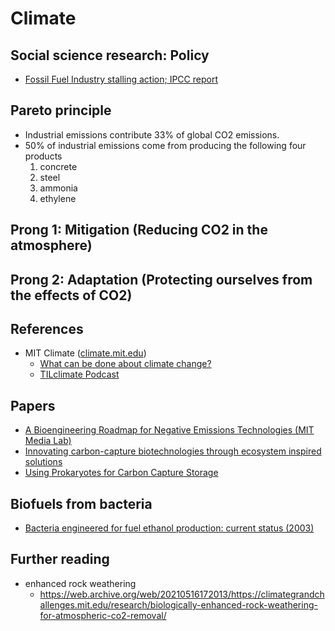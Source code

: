 # Climate

## Social science research: Policy 
- [Fossil Fuel Industry stalling action; IPCC report](https://www.theguardian.com/environment/2022/apr/05/ipcc-report-scientists-climate-crisis-fossil-fuels)

## Pareto principle
- Industrial emissions contribute 33% of global CO2 emissions.
- 50% of industrial emissions come from producing the following four products
    1. concrete
    2. steel
    3. ammonia
    4. ethylene

## Prong 1: Mitigation (Reducing CO2 in the atmosphere)

## Prong 2: Adaptation (Protecting ourselves from the effects of CO2)

## References
- MIT Climate ([climate.mit.edu](https://climate.mit.edu))
    - [What can be done about climate change?](https://climate.mit.edu/what-can-be-done-about-climate-change)
    - [TILclimate Podcast](https://climate.mit.edu/tilclimate-podcast)

## Papers
- [A Bioengineering Roadmap for Negative Emissions Technologies (MIT Media Lab)](https://dam-prod.media.mit.edu/x/2021/02/14/Sclarsic-MS-21.pdf)
- [Innovating carbon-capture biotechnologies through ecosystem inspired solutions](https://www.cell.com/one-earth/pdf/S2590-3322(20)30652-7.pdf)
- [Using Prokaryotes for Carbon Capture Storage](https://www.cell.com/trends/biotechnology/pdf/S0167-7799(16)30093-2.pdf)

## Biofuels from bacteria
- [Bacteria engineered for fuel ethanol production: current status (2003)](https://link.springer.com/article/10.1007%2Fs00253-003-1444-y)

## Further reading
- enhanced rock weathering
    - https://web.archive.org/web/20210516172013/https://climategrandchallenges.mit.edu/research/biologically-enhanced-rock-weathering-for-atmospheric-co2-removal/
